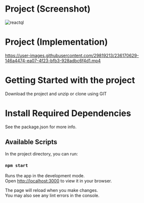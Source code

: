 # Project (Screenshot)

![reactql](https://user-images.githubusercontent.com/29819213/236170724-b3ed7cc1-33ef-4443-be66-54e741ca194d.png)

# Project (Implementation)

https://user-images.githubusercontent.com/29819213/236170629-146a4474-ea07-4f23-bfb3-928adbc6f4d1.mp4

# Getting Started with the project

Download the project and unzip or clone using GIT

# Install Required Dependencies

See the package.json for more info.

## Available Scripts

In the project directory, you can run:

### `npm start`

Runs the app in the development mode.\
Open [http://localhost:3000](http://localhost:3000) to view it in your browser.

The page will reload when you make changes.\
You may also see any lint errors in the console.
